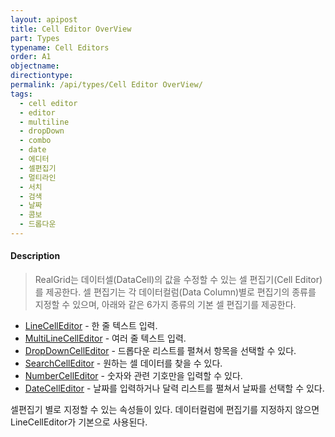 ```yaml
---
layout: apipost
title: Cell Editor OverView
part: Types
typename: Cell Editors
order: A1
objectname: 
directiontype: 
permalink: /api/types/Cell Editor OverView/
tags:
  - cell editor
  - editor
  - multiline
  - dropDown
  - combo
  - date  
  - 에디터
  - 셀편집기
  - 멀티라인
  - 서치
  - 검색
  - 날짜 
  - 콤보
  - 드롭다운
---
```


#### Description

> RealGrid는 데이터셀(DataCell)의 값을 수정할 수 있는 셀 편집기(Cell Editor)를 제공한다. 셀 편집기는 각 데이터컬럼(Data Column)별로 편집기의 종류를 지정할 수 있으며, 아래와 같은 6가지 종류의 기본 셀 편집기를 제공한다.

* [LineCellEditor](/api/types/LineCellEditor) - 한 줄 텍스트 입력.  
* [MultiLineCellEditor](/api/types/MultiLineCellEditor) - 여러 줄 텍스트 입력.  
* [DropDownCellEditor](/api/types/DropDownCellEditor) - 드롭다운 리스트를 펼쳐서 항목을 선택할 수 있다.  
* [SearchCellEditor](/api/types/SearchCellEditor) - 원하는 셀 데이터를 찾을 수 있다.    
* [NumberCellEditor](/api/types/NumberCellEditor) - 숫자와 관련 기호만을 입력할 수 있다. 
* [DateCellEditor](/api/types/DateCellEditor) - 날짜를 입력하거나 달력 리스트를 펼쳐서 날짜를 선택할 수 있다.  

셀편집기 별로 지정할 수 있는 속성들이 있다. 데이터컬럼에 편집기를 지정하지 않으면 LineCellEditor가 기본으로 사용된다.
